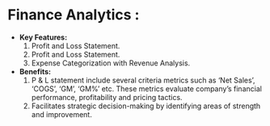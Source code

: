 # Finance Analytics :

- **Key Features:**
   1. Profit and Loss Statement.
   2. Profit and Loss Statement.
   3. Expense Categorization with Revenue Analysis.
- **Benefits:**
   1. P & L statement include several criteria metrics such as ‘Net Sales’, ‘COGS’, ‘GM’, ‘GM%’ etc. These metrics evaluate 
      company’s financial performance, profitability and pricing tactics.
   2. Facilitates strategic decision-making by identifying areas of strength and improvement.


